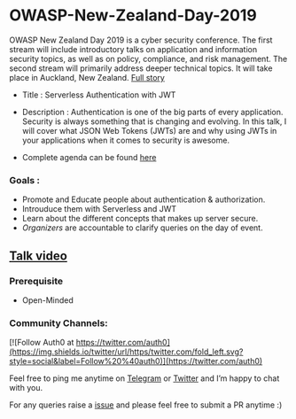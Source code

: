 # OWASP-New-Zealand-Day-2019

OWASP New Zealand Day 2019 is a cyber security conference. The first stream will include introductory talks on application and information security topics, as well as on policy, compliance, and risk management. The second stream will primarily address deeper technical topics. 
It will take place in Auckland, New Zealand. [Full story](https://www.owasp.org/index.php/OWASP_New_Zealand_Day_2019)

* Title : Serverless Authentication with JWT
* Description : Authentication is one of the big parts of every application. Security is always something that is changing and evolving. In this talk, I will cover what JSON Web Tokens (JWTs) are and why using JWTs in your applications when it comes to security is awesome.

* Complete agenda can be found [here](https://openalt.cz/2018/program.phphttps://www.owasp.org/index.php/OWASP_New_Zealand_Day_2019)

### Goals : 

* Promote and Educate people about authentication & authorization. 
* Introuduce them with Serverless and JWT
* Learn about the different concepts that makes up server secure.  
* *Organizers* are accountable to clarify queries on the day of event. 

<h2><a href="https://youtu.be/TSGLddT_eG4">Talk video</a></h2>

### Prerequisite 

* Open-Minded 

### Community Channels: 
[![Follow Auth0 at https://twitter.com/auth0](https://img.shields.io/twitter/url/https/twitter.com/fold_left.svg?style=social&label=Follow%20%40auth0)](https://twitter.com/auth0)

Feel free to ping me anytime on [Telegram](http://telegram.me/rowdymehul) or [Twitter](http://twitter.com/rowdymehul) and I’m happy to chat with you.

For any queries raise a [issue](https://github.com/rowdymehul/OWASP-New-Zealand-Day-2019/issues) and please feel free to submit a PR anytime :)
